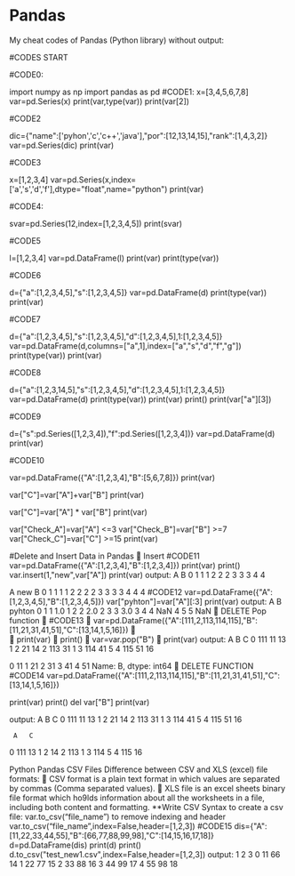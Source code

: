 # Pandas
My cheat codes of Pandas (Python library) without output:




#CODES START


#CODE0:

import numpy as np
import pandas as pd
#CODE1:
x=[3,4,5,6,7,8]
var=pd.Series(x)
print(var,type(var))
print(var[2])

#CODE2

dic={"name":['pyhon','c','c++','java'],"por":[12,13,14,15],"rank":[1,4,3,2]}
var=pd.Series(dic)
print(var)

#CODE3

x=[1,2,3,4]
var=pd.Series(x,index=['a','s','d','f'],dtype="float",name="python")
print(var)

#CODE4:

svar=pd.Series(12,index=[1,2,3,4,5])
print(svar)

#CODE5


l=[1,2,3,4]
var=pd.DataFrame(l)
print(var)
print(type(var))

#CODE6


d={"a":[1,2,3,4,5],"s":[1,2,3,4,5]}
var=pd.DataFrame(d)
print(type(var))
print(var)

#CODE7

d={"a":[1,2,3,4,5],"s":[1,2,3,4,5],"d":[1,2,3,4,5],1:[1,2,3,4,5]}
var=pd.DataFrame(d,columns=["a",1],index=["a","s","d","f","g"])
print(type(var))
print(var)

#CODE8

d={"a":[1,2,3,14,5],"s":[1,2,3,4,5],"d":[1,2,3,4,5],1:[1,2,3,4,5]}
var=pd.DataFrame(d)
print(type(var))
print(var)
print()
print(var["a"][3])

#CODE9

d={"s":pd.Series([1,2,3,4]),"f":pd.Series([1,2,3,4])}
var=pd.DataFrame(d)
print(var)

#CODE10

var=pd.DataFrame({"A":[1,2,3,4],"B":[5,6,7,8]})
print(var)

var["C"]=var["A"]+var["B"]
print(var)

var["C"]=var["A"] * var["B"]
print(var)

var["Check_A"]=var["A"] <=3
var["Check_B"]=var["B"] >=7
var["Check_C"]=var["C"] >=15
print(var)

#Delete and Insert Data in Pandas
	Insert
#CODE11
var=pd.DataFrame({"A":[1,2,3,4],"B":[1,2,3,4]})
print(var)
print()
var.insert(1,"new",var["A"])
print(var)
output:
   A  B
0  1  1
1  2  2
2  3  3
3  4  4

   A  new  B
0  1    1  1
1  2    2  2
2  3    3  3
3  4    4  4
#CODE12
var=pd.DataFrame({"A":[1,2,3,4,5],"B":[1,2,3,4,5]})
var["pyhton"]=var["A"][:3]
print(var)
output:
   A  B  pyhton
0  1  1     1.0
1  2  2     2.0
2  3  3     3.0
3  4  4     NaN
4  5  5     NaN
	DELETE
Pop function
	#CODE13
	var=pd.DataFrame({"A":[111,2,113,114,115],"B":[11,21,31,41,51],"C":[13,14,1,5,16]})
	
	print(var)
	print()
	var=var.pop("B")
	print(var)
output:
     A   B   C
0  111  11  13
1    2  21  14
2  113  31   1
3  114  41   5
4  115  51  16

0    11
1    21
2    31
3    41
4    51
Name: B, dtype: int64
	DELETE FUNCTION
#CODE14
var=pd.DataFrame({"A":[111,2,113,114,115],"B":[11,21,31,41,51],"C":[13,14,1,5,16]})

print(var)
print()
del var["B"]
print(var)

output:
     A   B   C
0  111  11  13
1    2  21  14
2  113  31   1
3  114  41   5
4  115  51  16

     A   C
0  111  13
1    2  14
2  113   1
3  114   5
4  115  16

Python Pandas CSV Files
  Difference between CSV and XLS (excel) file formats:
	CSV format is a plain text format in which values are separated by commas (Comma separated values).
	XLS file is an excel sheets binary file format which ho9lds information about all the worksheets in a file, including both content and formatting.
**Write CSV
Syntax to create a csv file:
var.to_csv(“file_name”)
to remove indexing and header
var.to_csv(“file_name”,index=False,header=[1,2,3])
#CODE15
dis={"A":[11,22,33,44,55],"B":[66,77,88,99,98],"C":[14,15,16,17,18]}
d=pd.DataFrame(dis)
print(d)
print()
d.to_csv("test_new1.csv",index=False,header=[1,2,3])
output:
       1    2    3
0  11  66  14
1  22  77  15
2  33  88  16
3  44  99  17
4  55  98  18



